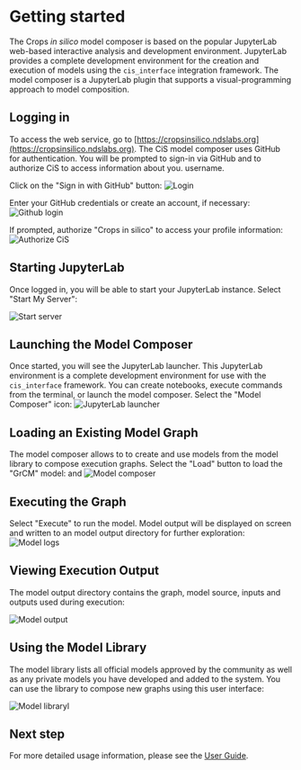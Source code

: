 # Getting started

The Crops _in silico_ model composer is based on the popular JupyterLab 
web-based interactive analysis and development environment. JupyterLab
provides a complete development environment for the creation and execution
of models using the `cis_interface` integration framework. The model 
composer is a JupyterLab plugin that supports a visual-programming approach
to model composition.


## Logging in

To access the web service, go to
[https://cropsinsilico.ndslabs.org](https://cropsinsilico.ndslabs.org). The CiS
model composer uses GitHub for authentication. You will be prompted to sign-in
via GitHub and to authorize CiS to access information about you.
username.

Click on the "Sign in with GitHub" button:
![Login](screenshots/quickstart/01-cis-signin.png "Login")

Enter your GitHub credentials or create an account, if necessary:
![Github login](screenshots/quickstart/02-github-login.png "GitHub login")

If prompted, authorize "Crops in silico" to access your profile information:
![Authorize CiS](screenshots/quickstart/03-github-authorization.png "GitHub authorization")

## Starting JupyterLab

Once logged in, you will be able to start your JupyterLab instance.  Select
"Start My Server":

![Start server](screenshots/quickstart/04-start-server.png "Starting the JupyterLab server")

## Launching the Model Composer

Once started, you will see the JupyterLab launcher. This JupyterLab environment
is a complete development environment for use with the `cis_interface`
framework. You can create notebooks, execute commands from the terminal, or
launch the model composer.  Select the "Model Composer" icon: 
![JupyterLab launcher](screenshots/quickstart/06-jl-launcher.png "JupyterLab launcher")


## Loading an Existing Model Graph

The model composer allows to to create and use models from the model library to
compose execution graphs.  Select the "Load" button to load the "GrCM" model:
and
![Model composer](screenshots/quickstart/07-model-composer.png "Model composer")

## Executing the Graph

Select "Execute" to run the model.  Model output will be displayed on screen and
written to an model output directory for further exploration:
![Model logs](screenshots/quickstart/08-model-logs.png "Model logs")

## Viewing Execution Output

The model output directory contains the graph, model source, inputs and outputs
used during execution:

![Model output](screenshots/quickstart/09-model-output.png "Model output")


## Using the Model Library

The model library lists all official models approved by the community as well as
any private models you have developed and added to the system.  You can use the
library to compose new graphs using this user interface:

![Model libraryl](screenshots/quickstart/10-model-library.png "Model library")

## Next step
For more detailed usage information, please see the [User Guide](user_guide.html).


